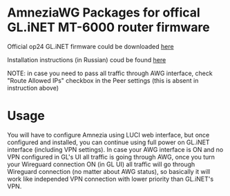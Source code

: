# AmneziaWG Packages for offical GL.iNET MT-6000 router firmware

Official op24 GL.iNET firmware could be downloaded [here](https://dl.gl-inet.com/router/mt6000/open)

Installation instructions (in Russian) coud be found [here](https://github.com/openwrt-xiaomi/awg-openwrt/wiki/AmneziaWG-installing#%D1%83%D1%81%D1%82%D0%B0%D0%BD%D0%BE%D0%B2%D0%BA%D0%B0-amneziawg-%D0%BD%D0%B0-openwrt-%D1%83%D1%81%D1%82%D1%80%D0%BE%D0%B9%D1%81%D1%82%D0%B2%D0%B5)

NOTE: in case you need to pass all traffic through AWG interface, check "Route Allowed IPs" checkbox in the Peer settings (this is absent in instruction above)

# Usage

You will have to configure Amnezia using LUCI web interface, but once configured and installed, you can continue using full power on GL.iNET interface (including VPN settings). In case your AWG interface is ON and no VPN configured in GL's UI all traffic is going through AWG, once you turn your Wireguard connection ON (in GL UI) all traffic will go through Wireguard connection (no matter about AWG status), so basically it will work like independed VPN connection with lower priority than GL.iNET's VPN.
